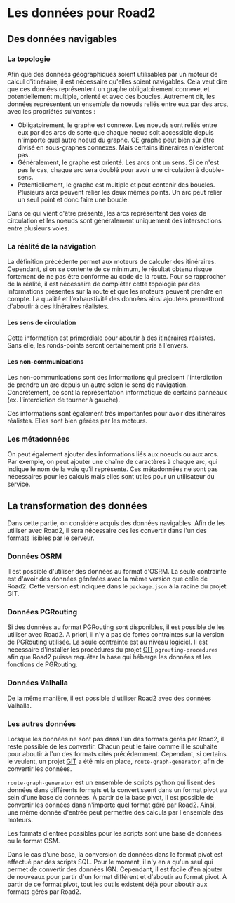 # Les données pour Road2 

## Des données navigables 

### La topologie

Afin que des données géographiques soient utilisables par un moteur de calcul d'itinéraire, il est nécessaire qu'elles soient navigables. Cela veut dire que ces données représentent un graphe obligatoirement connexe, et potentiellement multiple, orienté et avec des boucles. Autrement dit, les données représentent un ensemble de noeuds reliés entre eux par des arcs, avec les propriétés suivantes : 
- Obligatoirement, le graphe est connexe. Les noeuds sont reliés entre eux par des arcs de sorte que chaque noeud soit accessible depuis n'importe quel autre noeud du graphe. CE graphe peut bien sûr être divisé en sous-graphes connexes. Mais certains itinéraires n'existeront pas. 
- Généralement, le graphe est orienté. Les arcs ont un sens. Si ce n'est pas le cas, chaque arc sera doublé pour avoir une circulation à double-sens. 
- Potentiellement, le graphe est multiple et peut contenir des boucles. Plusieurs arcs peuvent relier les deux mêmes points. Un arc peut relier un seul point et donc faire une boucle. 

Dans ce qui vient d'être présenté, les arcs représentent des voies de circulation et les noeuds sont généralement uniquement des intersections entre plusieurs voies. 

### La réalité de la navigation 

La définition précédente permet aux moteurs de calculer des itinéraires. Cependant, si on se contente de ce minimum, le résultat obtenu risque fortement de ne pas être conforme au code de la route. Pour se rapprocher de la réalité, il est nécessaire de compléter cette topologie par des informations présentes sur la route et que les moteurs peuvent prendre en compte. La qualité et l'exhaustivité des données ainsi ajoutées permettront d'aboutir à des itinéraires réalistes. 

#### Les sens de circulation 

Cette information est primordiale pour aboutir à des itinéraires réalistes. Sans elle, les ronds-points seront certainement pris à l'envers. 

#### Les non-communications 

Les non-communications sont des informations qui précisent l'interdiction de prendre un arc depuis un autre selon le sens de navigation. Concrètement, ce sont la représentation informatique de certains panneaux (ex. l'interdiction de tourner à gauche). 

Ces informations sont également très importantes pour avoir des itinéraires réalistes. Elles sont bien gérées par les moteurs. 

### Les métadonnées 

On peut également ajouter des informations liés aux noeuds ou aux arcs. Par exemple, on peut ajouter une chaîne de caractères à chaque arc, qui indique le nom de la voie qu'il représente. Ces métadonnées ne sont pas nécessaires pour les calculs mais elles sont utiles pour un utilisateur du service. 

## La transformation des données 

Dans cette partie, on considère acquis des données navigables. Afin de les utiliser avec Road2, il sera nécessaire des les convertir dans l'un des formats lisibles par le serveur. 

### Données OSRM 

Il est possible d'utiliser des données au format d'OSRM. La seule contrainte est d'avoir des données générées avec la même version que celle de Road2. Cette version est indiquée dans le `package.json` à la racine du projet GIT.  

### Données PGRouting 

Si des données au format PGRouting sont disponibles, il est possible de les utiliser avec Road2. A priori, il n'y a pas de fortes contraintes sur la version de PGRouting utilisée. La seule contrainte est au niveau logiciel. Il est nécessaire d'installer les procédures du projet [GIT](https://github.com/IGNF/pgrouting-procedures) `pgrouting-procedures` afin que Road2 puisse requêter la base qui héberge les données et les fonctions de PGRouting.

### Données Valhalla

De la même manière, il est possible d'utiliser Road2 avec des données Valhalla. 

### Les autres données 

Lorsque les données ne sont pas dans l'un des formats gérés par Road2, il reste possible de les convertir. Chacun peut le faire comme il le souhaite pour aboutir à l'un des formats cités précédemment. Cependant, si certains le veulent, un projet [GIT](https://github.com/IGNF/route-graph-generator) a été mis en place, `route-graph-generator`, afin de convertir les données. 

`route-graph-generator` est un ensemble de scripts python qui lisent des données dans différents formats et la convertissent dans un format pivot au sein d'une base de données. À partir de la base pivot, il est possible de convertir les données dans n'importe quel format géré par Road2. Ainsi, une même donnée d'entrée peut permettre des calculs par l'ensemble des moteurs. 

Les formats d'entrée possibles pour les scripts sont une base de données ou le format OSM. 

Dans le cas d'une base, la conversion de données dans le format pivot est effectué par des scripts SQL. Pour le moment, il n'y en a qu'un seul qui permet de convertir des données IGN. Cependant, il est facile d'en ajouter de nouveaux pour partir d'un format différent et d'aboutir au format pivot. À partir de ce format pivot, tout les outils existent déjà pour aboutir aux formats gérés par Road2. 



